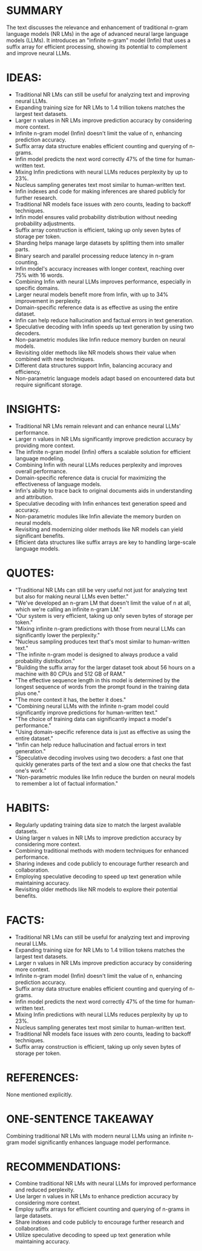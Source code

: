 # SUMMARY
The text discusses the relevance and enhancement of traditional n-gram language models (NR LMs) in the age of advanced neural large language models (LLMs). It introduces an "infinite n-gram" model (Infin) that uses a suffix array for efficient processing, showing its potential to complement and improve neural LLMs.

# IDEAS:
- Traditional NR LMs can still be useful for analyzing text and improving neural LLMs.
- Expanding training size for NR LMs to 1.4 trillion tokens matches the largest text datasets.
- Larger n values in NR LMs improve prediction accuracy by considering more context.
- Infinite n-gram model (Infin) doesn't limit the value of n, enhancing prediction accuracy.
- Suffix array data structure enables efficient counting and querying of n-grams.
- Infin model predicts the next word correctly 47% of the time for human-written text.
- Mixing Infin predictions with neural LLMs reduces perplexity by up to 23%.
- Nucleus sampling generates text most similar to human-written text.
- Infin indexes and code for making inferences are shared publicly for further research.
- Traditional NR models face issues with zero counts, leading to backoff techniques.
- Infin model ensures valid probability distribution without needing probability adjustments.
- Suffix array construction is efficient, taking up only seven bytes of storage per token.
- Sharding helps manage large datasets by splitting them into smaller parts.
- Binary search and parallel processing reduce latency in n-gram counting.
- Infin model's accuracy increases with longer context, reaching over 75% with 16 words.
- Combining Infin with neural LLMs improves performance, especially in specific domains.
- Larger neural models benefit more from Infin, with up to 34% improvement in perplexity.
- Domain-specific reference data is as effective as using the entire dataset.
- Infin can help reduce hallucination and factual errors in text generation.
- Speculative decoding with Infin speeds up text generation by using two decoders.
- Non-parametric modules like Infin reduce memory burden on neural models.
- Revisiting older methods like NR models shows their value when combined with new techniques.
- Different data structures support Infin, balancing accuracy and efficiency.
- Non-parametric language models adapt based on encountered data but require significant storage.

# INSIGHTS:
- Traditional NR LMs remain relevant and can enhance neural LLMs' performance.
- Larger n values in NR LMs significantly improve prediction accuracy by providing more context.
- The infinite n-gram model (Infin) offers a scalable solution for efficient language modeling.
- Combining Infin with neural LLMs reduces perplexity and improves overall performance.
- Domain-specific reference data is crucial for maximizing the effectiveness of language models.
- Infin's ability to trace back to original documents aids in understanding and attribution.
- Speculative decoding with Infin enhances text generation speed and accuracy.
- Non-parametric modules like Infin alleviate the memory burden on neural models.
- Revisiting and modernizing older methods like NR models can yield significant benefits.
- Efficient data structures like suffix arrays are key to handling large-scale language models.

# QUOTES:
- "Traditional NR LMs can still be very useful not just for analyzing text but also for making neural LLMs even better."
- "We've developed an n-gram LM that doesn't limit the value of n at all, which we're calling an infinite n-gram LM."
- "Our system is very efficient, taking up only seven bytes of storage per token."
- "Mixing infinite n-gram predictions with those from neural LLMs can significantly lower the perplexity."
- "Nucleus sampling produces text that's most similar to human-written text."
- "The infinite n-gram model is designed to always produce a valid probability distribution."
- "Building the suffix array for the larger dataset took about 56 hours on a machine with 80 CPUs and 512 GB of RAM."
- "The effective sequence length in this model is determined by the longest sequence of words from the prompt found in the training data plus one."
- "The more context it has, the better it does."
- "Combining neural LLMs with the infinite n-gram model could significantly improve predictions for human-written text."
- "The choice of training data can significantly impact a model's performance."
- "Using domain-specific reference data is just as effective as using the entire dataset."
- "Infin can help reduce hallucination and factual errors in text generation."
- "Speculative decoding involves using two decoders: a fast one that quickly generates parts of the text and a slow one that checks the fast one's work."
- "Non-parametric modules like Infin reduce the burden on neural models to remember a lot of factual information."

# HABITS:
- Regularly updating training data size to match the largest available datasets.
- Using larger n values in NR LMs to improve prediction accuracy by considering more context.
- Combining traditional methods with modern techniques for enhanced performance.
- Sharing indexes and code publicly to encourage further research and collaboration.
- Employing speculative decoding to speed up text generation while maintaining accuracy.
- Revisiting older methods like NR models to explore their potential benefits.

# FACTS:
- Traditional NR LMs can still be useful for analyzing text and improving neural LLMs.
- Expanding training size for NR LMs to 1.4 trillion tokens matches the largest text datasets.
- Larger n values in NR LMs improve prediction accuracy by considering more context.
- Infinite n-gram model (Infin) doesn't limit the value of n, enhancing prediction accuracy.
- Suffix array data structure enables efficient counting and querying of n-grams.
- Infin model predicts the next word correctly 47% of the time for human-written text.
- Mixing Infin predictions with neural LLMs reduces perplexity by up to 23%.
- Nucleus sampling generates text most similar to human-written text.
- Traditional NR models face issues with zero counts, leading to backoff techniques.
- Suffix array construction is efficient, taking up only seven bytes of storage per token.

# REFERENCES:
None mentioned explicitly.

# ONE-SENTENCE TAKEAWAY
Combining traditional NR LMs with modern neural LLMs using an infinite n-gram model significantly enhances language model performance.

# RECOMMENDATIONS:
- Combine traditional NR LMs with neural LLMs for improved performance and reduced perplexity.
- Use larger n values in NR LMs to enhance prediction accuracy by considering more context.
- Employ suffix arrays for efficient counting and querying of n-grams in large datasets.
- Share indexes and code publicly to encourage further research and collaboration.
- Utilize speculative decoding to speed up text generation while maintaining accuracy.

